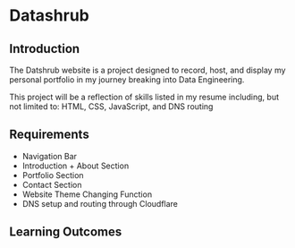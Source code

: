 # Datashrub

## Introduction
The Datshrub website is a project designed to record, host, and display my personal portfolio in my journey breaking into Data Engineering.

This project will be a reflection of skills listed in my resume including, but not limited to: HTML, CSS, JavaScript, and DNS routing 

## Requirements
- Navigation Bar
- Introduction + About Section
- Portfolio Section
- Contact Section
- Website Theme Changing Function
- DNS setup and routing through Cloudflare

## Learning Outcomes
